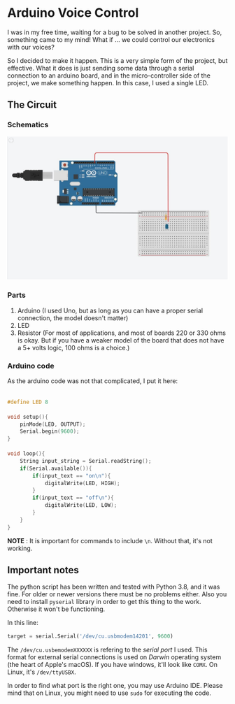 # Arduino Voice Control 

I was in my free time, waiting for a bug to be solved in another project. So, something came to my mind! What if ... we could control our electronics with our voices? 

So I decided to make it happen. This is a very simple form of the project, but effective. What it does is just sending some data through a serial connection to an arduino board, and in the micro-controller side of the project, we make something happen. In this case, I used a single LED. 

## The Circuit

### Schematics 

![Schematics](schematics.jpg)

### Parts

1. Arduino (I used Uno, but as long as you can have a proper serial connection, the model doesn't matter)
2. LED 
3. Resistor (For most of applications, and most of boards 220 or 330 ohms is okay. But if you have a weaker model of the board that does not have a 5+ volts logic, 100 ohms is a choice.)

### Arduino code

As the arduino code was not that complicated, I put it here: 

```c++

#define LED 8

void setup(){
    pinMode(LED, OUTPUT);
    Serial.begin(9600);
}

void loop(){
    String input_string = Serial.readString(); 
    if(Serial.available()){
        if(input_text == "on\n"){
            digitalWrite(LED, HIGH);
        }
        if(input_text == "off\n"){
            digitalWrite(LED, LOW);
        }
    }
}
``` 

__NOTE__ : It is important for commands to include `\n`. Without that, it's not working. 

## Important notes 

The python script has been written and tested with Python 3.8, and it was fine. For older or newer versions there must be no problems either. Also you need to install `pyserial` library in order to get this thing to the work. Otherwise it won't be functioning. 

In this line:

```python
target = serial.Serial('/dev/cu.usbmodem14201', 9600)
```

The `/dev/cu.usbemodemXXXXXX` is refering to the _serial port_ I used. This format for external serial connections is used on _Darwin_ operating system (the heart of Apple's macOS). If you have windows, it'll look like `COMX`. On Linux, it's `/dev/ttyUSBX`. 

In order to find what port is the right one, you may use Arduino IDE. Please mind that on Linux, you might need to use `sudo` for executing the code. 